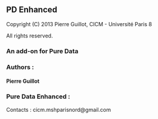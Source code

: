 ## PD Enhanced
<p>Copyright (C) 2013 Pierre Guillot, CICM - Université Paris 8</p>
<p>All rights reserved.</p>

### An add-on for Pure Data

### Authors :

#### Pierre Guillot

### Pure Data Enhanced : 

<p>Contacts : cicm.mshparisnord@gmail.com</p>


